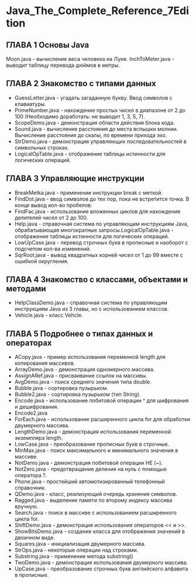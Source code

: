 # Java_The_Complete_Reference_7Edition

## **ГЛАВА 1 Основы Java**
Moon.java		- вычисление веса человека на Луне.
InchToMeter.java	- выводит таблицу перевода дюймов в метры.

## **ГЛАВА 2 Знакомство с типами данных**
* GuessLetter.java 	- угадать загаданную букву. Ввод символов с клавиатуры.
* PrimeNumber.java 	- нахождение простых чисел в диапазоне от 2 до 100 (Необходимо доработать: не выводит 1, 3, 5, 7).
* ScopeDemo.java 		- демонстрация области действия блока кода. 
* Sound.java		- вычисление расстояния до места вспышки молнии. Вычисление расстояния до скалы, по времени прихода эхо.
* StrDemo.java		- демонстрация управляющих последовательностей в символьных строках.
* LogicalOpTable.java	- отображение таблицы истинности для логических операций.

## **ГЛАВА 3 Управляющие инструкции**
* BreakMetka.java 	- применение инструкции break с меткой.
* FindDot.java		- ввод символов до тех пор, пока не встретится точка. В конце вывод кол-во пробелов.
* FindFac.java		- использование вложенных циклов для нахождения делителей чисел от 2 до 100.
* Help.java 		- справочная система по управляющим инструкциям Java, обрабатывающая многократные запросы.LogicalOpTable.java 	- отображение таблицы истинности для логических операций.
* LowUpCase.java		- перевод строчных букв в прописные и наоборот с подсчетом кол-ва изменений.
* SqrRoot.java		- вывод квадратных корней чисел от 1 до 99 вместе с ошибкой округления.

## **ГЛАВА 4 Знакомство с классами, объектами и методами**
* HelpClassDemo.java	- справочная система по управляющим инструкциям Java из 3 главы, но с использованием классов.
* Vehicle.java		- класс Vehcle. 

## **ГЛАВА 5 Подробнее о типах данных и операторах**
* ACopy.java				- пример использования переменной length для копирования массивов.
* ArrayDemo.java		- демонстрация одномерного массива.
* AssignARef.java		- присваивание ссылок на массивы.
* AvgDemo.java		- поиск среднего значения типа double.
* Bubble.java		- сортировка пузырьком.
* Bubble2.java		- сортировка пузырьком (тип String).
* Encode.java		- использование побитовой операции ^ для шифрования и дешифрования.
* Encode2.java		
* ForEach.java		- использование расширенного цикла for для обработки двумерного массива.
* LengthDemo.java		- демонстрация использования переменной экземпляра length.
* LowCase.java		- преобразование прописных букв в строчные.
* MinMax.java		- поиск максимального и минимального значения в массиве.
* NotDemo.java		- демонстрация побитовой операции НЕ (~).
* NotZero.java		- предотвращение деления на нуль с помощью оператора ?.
* Phone.java		- простейший автомотизированный телефонный справочник.
* QDemo.java		- класс, реализующий очередь хранения символов.
* Ragged.java		- выделение памяти по второму индексу массива вручную.
* Search.java		- поиск в массиве с использованием расширенного цикла for.
* ShiftDemo.java		- демонстрация использования операторов << и >>.
* ShowBitsDemo.java	- создание класса для отображения значений в двоичном виде.
* Squares.java		- инициализация двумерного массива.
* StrOps.java		- некоторые операции над строками.
* Substring.java		- применение метода substring()
* TwoDemo.java		- демонстрация использования двумерного массива.
* UpCase.java		- преобразование строчных букв английского алфавита в прописные.
